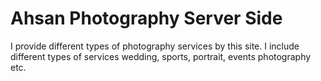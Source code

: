 # Ahsan Photography Server Side

I provide different types of photography services by this site. I include different types of services wedding, sports, portrait, events photography etc.
